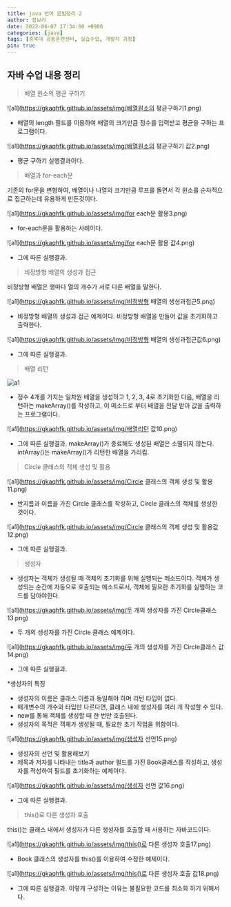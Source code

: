 ```yaml
---
title: java 언어 문법정리 2
author: 함보라
date: 2022-06-07 17:34:00 +0900
categories: [java]
tags: [충북대 공동훈련센터, 실습수업, 개발자 과정]
pin: true
---
```


## 자바 수업 내용 정리

> 배열 원소의 평균 구하기

![a1](https://gkaqhfk.github.io/assets/img/배열원소의 평균구하기1.png)

- 배열의 length 필드를 이용하여 배열의 크기만큼 정수를 입력받고 평균을 구하는 프로그램이다. 

![a1](https://gkaqhfk.github.io/assets/img/배열원소의 평균구하기 값2.png)

- 평균 구하기 실행결과이다.

> 배열과 for-each문

기존의 for문을 변형하여, 배열이나 나열의 크기만큼 루프를 돌면서 각 원소를 순차적으로 접근하는데 유용하게 만든것이다.

![a1](https://gkaqhfk.github.io/assets/img/for each문 활용3.png)

- for-each문을 활용하는 사례이다.

![a1](https://gkaqhfk.github.io/assets/img/for each문 활용 값4.png)

- 그에 따른 실행결과.

> 비정방형 배열의 생성과 접근

비정방형 배열은 행마다 열의 개수가 서로 다른 배열을 말한다.

![a1](https://gkaqhfk.github.io/assets/img/비정방형 배열의 생성과접근5.png)

- 비정방형 배열의 생성과 접근 예제이다. 비정방형 배열을 만들어 값을 초기화하고 출력한다.

![a1](https://gkaqhfk.github.io/assets/img/비정방형 배열의 생성과접근값6.png)

- 그에 따른 실행결과.

> 배열 리턴

![a1](https://gkaqhfk.github.io/assets/img/배열리턴9.png)

- 정수 4개를 가지는 일차원 배열을 생성하고 1, 2, 3, 4로 초기화한 다음, 배열을 리턴하는 makeArray()를 작성하고, 이 메소드로 부터 배열을 전달 받아 값을 출력하는 프로그램이다.

![a1](https://gkaqhfk.github.io/assets/img/배열리턴 값10.png)

- 그에 따른 실행결과. makeArray()가 종료해도 생성된 배열은 소멸되지 않는다. intArray()는 makeArray()가 리턴한 배열을 가리킴.

> Circle 클래스의 객체 생성 및 활용

![a1](https://gkaqhfk.github.io/assets/img/Circle 클래스의 객체 생성 및 활용11.png)

- 반지름과 이름을 가진 Circle 클래스를 작성하고, Circle 클래스의 객체를 생성한 것이다.

![a1](https://gkaqhfk.github.io/assets/img/Circle 클래스의 객체 생성 및 활용값12.png)

- 그에 따른 실행결과.

> 생성자

- 생성자는 객체가 생성될 때 객체의 초기화를 위해 실행되는 메소드이다. 객체가 생성되는 순간에 자동으로 호출되는 메소드로서, 객체에 필요한 초기화를 실행하는 코드를 담아야한다.

![a1](https://gkaqhfk.github.io/assets/img/두 개의 생성자를 가진 Circle클래스13.png)
 
- 두 개의 생성자를 가진 Circle 클래스 예제이다.

![a1](https://gkaqhfk.github.io/assets/img/두 개의 생성자를 가진 Circle클래스 값14.png)

- 그에 따른 실행결과. 

*생성자의 특징
- 생성자의 이름은 클래스 이름과 동일해야 하며 리턴 타입이 없다.
- 매개변수의 개수와 타입만 다르다면, 클래스 내에 생성자를 여러 개 작성할 수 있다.
- new를 통해 객체를 생성할 때 한 번만 호출된다.
- 생성자의 목적은 객체가 생성될 때, 필요한 초기 작업을 위함이다.


![a1](https://gkaqhfk.github.io/assets/img/생성자 선언15.png)

- 생성자의 선언 및 활용해보기
- 제목과 저자를 나타내는 title과 author 필드를 가진 Book클래스를 작성하고, 생성자를 작성하여 필드를 초기화하는 예제이다.

![a1](https://gkaqhfk.github.io/assets/img/생성자 선언 값16.png)

- 그에 따른 실행결과.

> this()로 다른 생성자 호출

this()는 클래스 내에서 생성자가 다른 생성자를 호출할 때 사용하는 자바코드이다.

![a1](https://gkaqhfk.github.io/assets/img/this()로 다른 생성자 호출17.png)

- Book 클래스의 생성자를 this()를 이용하여 수정한 예제이다.

![a1](https://gkaqhfk.github.io/assets/img/this()로 다른 생성자 호출 값18.png)

- 그에 따른 실행결과. 이렇게 구성하는 이유는 불필요한 코드를 최소화 하기 위해서다.







